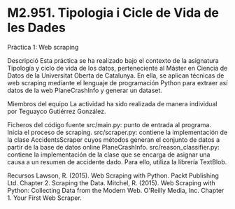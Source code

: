 # M2.951. Tipologia i Cicle de Vida de les Dades
Pràctica 1: Web scraping

Descripció
Esta práctica se ha realizado bajo el contexto de la asignatura Tipología y ciclo de vida de los datos, perteneciente al Máster en Ciencia de Datos de la Universitat Oberta de Catalunya. En ella, se aplican técnicas de web scraping mediante el lenguaje de programación Python para extraer así datos de la web PlaneCrashInfo y generar un dataset.

Miembros del equipo
La actividad ha sido realizada de manera individual por Teguayco Gutiérrez González.

Ficheros del código fuente
src/main.py: punto de entrada al programa. Inicia el proceso de scraping.
src/scraper.py: contiene la implementación de la clase AccidentsScraper cuyos métodos generan el conjunto de datos a partir de la base de datos online PlaneCrashInfo.
src/reason_classifier.py: contiene la implementación de la clase que se encarga de asignar una causa a un resumen de accidente dado. Para ello, utiliza la librería TextBlob.

Recursos
Lawson, R. (2015). Web Scraping with Python. Packt Publishing Ltd. Chapter 2. Scraping the Data.
Mitchel, R. (2015). Web Scraping with Python: Collecting Data from the Modern Web. O'Reilly Media, Inc. Chapter 1. Your First Web Scraper.
